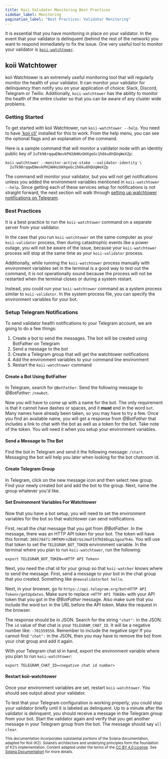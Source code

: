 ```yaml
---
title: Koii Validator Monitoring Best Practices
sidebar_label: Monitoring
pagination_label: "Best Practices: Validator Monitoring"
---
```


It is essential that you have monitoring in place on your validator. In the event that your validator is delinquent (behind the rest of the network) you want to respond immediately to fix the issue. One very useful tool to monitor your validator is [`koii-watchtower`](#koii-watchtower).

## koii Watchtower

koii Watchtower is an extremely useful monitoring tool that will regularly monitor the health of your validator. It can monitor your validator for delinquency then notify you on your application of choice: Slack, Discord, Telegram or Twilio. Additionally, `koii-watchtower` has the ability to monitor the health of the entire cluster so that you can be aware of any cluster wide problems.

### Getting Started

To get started with koii Watchtower, run `koii-watchtower --help`. You need to have ['koii cli'](https://www.koii.network/docs/develop/command-line-tool/koii-cli/install-cli) installed for this to work. From the help menu, you can see the optional flags and an explanation of the command.

Here is a sample command that will monitor a validator node with an identity public key of `2uTk98rqqwENevkPH2AHHzGHXgeGc1h6ku8hQUqWeXZp`:

```
koii-watchtower --monitor-active-stake --validator-identity \
  2uTk98rqqwENevkPH2AHHzGHXgeGc1h6ku8hQUqWeXZp
```

The command will monitor your validator, but you will not get notifications unless you added the environment variables mentioned in `koii-watchtower --help`. Since getting each of these services setup for notifications is not straight forward, the next section will walk through [setting up watchtower notifications on Telegram](#setup-telegram-notifications).

### Best Practices

It is a best practice to run the `koii-watchtower` command on a separate server from your validator.

In the case that you run `koii-watchtower` on the same computer as your `koii-validator` process, then during catastrophic events like a power outage, you will not be aware of the issue, because your `koii-watchtower` process will stop at the same time as your `koii-validator` process.

Additionally, while running the `koii-watchtower` process manually with environment variables set in the terminal is a good way to test out the command, it is not operationally sound because the process will not be restarted when the terminal closes or during a system restart.

Instead, you could run your `koii-watchtower` command as a system process similar to `koii-validator`. In the system process file, you can specify the environment variables for your bot.

### Setup Telegram Notifications

To send validator health notifications to your Telegram account, we are going to do a few things:

1. Create a bot to send the messages. The bot will be created using BotFather on Telegram
2. Send a message to the bot
3. Create a Telegram group that will get the watchtower notifications
4. Add the environment variables to your command line environment
5. Restart the `koii-watchtower` command

#### Create a Bot Using BotFather

In Telegram, search for `@BotFather`. Send the following message to _@BotFather_: `/newbot`.

Now you will have to come up with a name for the bot. The only requirement is that it cannot have dashes or spaces, and it **must** end in the word `bot`. Many names have already been taken, so you may have to try a few. Once you find an available name, you will get a response from _@BotFather_ that includes a link to chat with the bot as well as a token for the bot. Take note of the token. You will need it when you setup your environment variables.

#### Send a Message to The Bot

Find the bot in Telegram and send it the following message: `/start`. Messaging the bot will help you later when looking for the bot chatroom id.

#### Create Telegram Group

In Telegram, click on the new message icon and then select new group. Find your newly created bot and add the bot to the group. Next, name the group whatever you'd like.

#### Set Environment Variables For Watchtower

Now that you have a bot setup, you will need to set the environment variables for the bot so that watchtower can send notifications.

First, recall the chat message that you got from _@BotFather_. In the message, there was an HTTP API token for your bot. The token will have this format: `389178471:MMTKMrnZB4ErUzJmuFIXTKE6DupLSgoa7h4o`. You will use that token to set the `TELEGRAM_BOT_TOKEN` environment variable. In the terminal where you plan to run `koii-watchtower`, run the following:

```
export TELEGRAM_BOT_TOKEN=<HTTP API Token>
```

Next, you need the chat id for your group so that `koii-watcher` knows where to send the message. First, send a message to your bot in the chat group that you created. Something like `@newvalidatorbot hello`.

Next, in your browser, go to `https://api.telegram.org/bot<HTTP API Token>/getUpdates`. Make sure to replace `<HTTP API TOKEN>` with your API token that you got in the _@BotFather_ message. Also make sure that you include the word `bot` in the URL before the API token. Make the request in the browser.

The response should be in JSON. Search for the string `"chat":` in the JSON. The `id` value of that chat is your `TELEGRAM_CHAT_ID`. It will be a negative number like: `-781559558`. Remember to include the negative sign! If you cannot find `"chat":` in the JSON, then you may have to remove the bot from your chat group and add it again.

With your Telegram chat id in hand, export the environment variable where you plan to run `koii-watchtower`:

```
export TELEGRAM_CHAT_ID=<negative chat id number>
```

#### Restart koii-watchtower

Once your environment variables are set, restart `koii-watchtower`. You should see output about your validator.

To test that your Telegram configuration is working properly, you could stop your validator briefly until it is labeled as delinquent. Up to a minute after the validator is delinquent, you should receive a message in the Telegram group from your bot. Start the validator again and verify that you get another message in your Telegram group from the bot. The message should say `all clear`.

<sub>This documentation incorporates substantial portions of the Solana documentation, adapted for Koii (K2). Solana’s architecture and underlying principles form the foundation of K2’s implementation. Content adapted under the terms of the [CC BY 4.0 License](https://creativecommons.org/licenses/by/4.0/). See [Solana Documentation](https://docs.solana.com/) for more details.</sub>